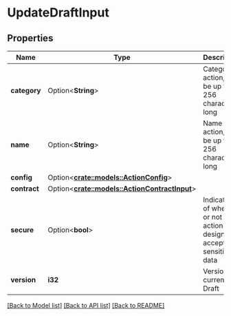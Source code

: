 # UpdateDraftInput

## Properties

Name | Type | Description | Notes
------------ | ------------- | ------------- | -------------
**category** | Option<**String**> | Category of action, Can be up to 256 characters long | [optional]
**name** | Option<**String**> | Name of action, Can be up to 256 characters long | [optional]
**config** | Option<[**crate::models::ActionConfig**](ActionConfig.md)> |  | [optional]
**contract** | Option<[**crate::models::ActionContractInput**](ActionContractInput.md)> |  | [optional]
**secure** | Option<**bool**> | Indication of whether or not the action is designed to accept sensitive data | [optional]
**version** | **i32** | Version of current Draft | 

[[Back to Model list]](../README.md#documentation-for-models) [[Back to API list]](../README.md#documentation-for-api-endpoints) [[Back to README]](../README.md)



